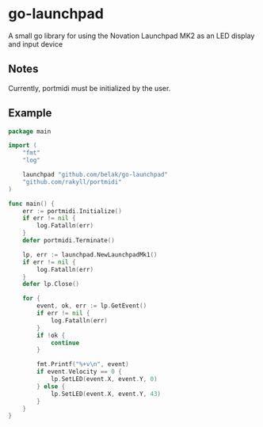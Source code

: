 # go-launchpad
A small go library for using the Novation Launchpad MK2 as an LED display and input device

## Notes

Currently, portmidi must be initialized by the user.

## Example

```go
package main

import (
	"fmt"
	"log"

	launchpad "github.com/belak/go-launchpad"
	"github.com/rakyll/portmidi"
)

func main() {
	err := portmidi.Initialize()
	if err != nil {
		log.Fatalln(err)
	}
	defer portmidi.Terminate()

	lp, err := launchpad.NewLaunchpadMk1()
	if err != nil {
		log.Fatalln(err)
	}
	defer lp.Close()

	for {
		event, ok, err := lp.GetEvent()
		if err != nil {
			log.Fatalln(err)
		}
		if !ok {
			continue
		}

		fmt.Printf("%+v\n", event)
		if event.Velocity == 0 {
			lp.SetLED(event.X, event.Y, 0)
		} else {
			lp.SetLED(event.X, event.Y, 43)
		}
	}
}
```
